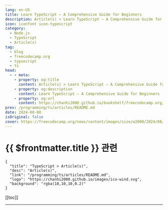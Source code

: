 ```yaml
---
lang: en-US
title: Learn TypeScript – A Comprehensive Guide for Beginners
description: Article(s) > Learn TypeScript – A Comprehensive Guide for Beginners
icon: iconfont icon-typescript
category: 
  - Node.js
  - TypeScript
  - Article(s)
tag: 
  - blog
  - freecodecamp.org
  - typsecript
  - ts
head:
  - - meta:
    - property: og:title
      content: Article(s) > Learn TypeScript – A Comprehensive Guide for Beginners
    - property: og:description
      content: Learn TypeScript – A Comprehensive Guide for Beginners
    - property: og:url
      content: https://chanhi2000.github.io/bookshelf/freecodecamp.org/typescript-for-beginners-guide.html
prev: /programming/ts/articles/README.md
date: 2024-08-08
isOriginal: false
cover: https://freecodecamp.org/news/content/images/size/w2000/2024/08/Attractive.png
---
```


# {{ $frontmatter.title }} 관련

```component VPCard
{
  "title": "TypeScript > Article(s)",
  "desc": "Article(s)",
  "link": "/programming/ts/articles/README.md",
  "logo": "https://chanhi2000.github.io/images/ico-wind.svg",
  "background": "rgba(10,10,10,0.2)"
}
```

[[toc]]

---

<SiteInfo
  name="Learn TypeScript – A Comprehensive Guide for Beginners"
  desc="TypeScript has become an industry standard for building large-scale applications, with many organizations choosing it as their primary language for application development. This tutorial will serve as your introductory guide to TypeScript. It's designed to cater to learners at all stages – from beginners to advanced users. It teaches both..."
  url="https://freecodecamp.org/news/typescript-for-beginners-guide/"
  logo="https://cdn.freecodecamp.org/universal/favicons/favicon.ico"
  preview="https://freecodecamp.org/news/content/images/size/w2000/2024/08/Attractive.png"/>

<!-- TODO: 작성 -->

